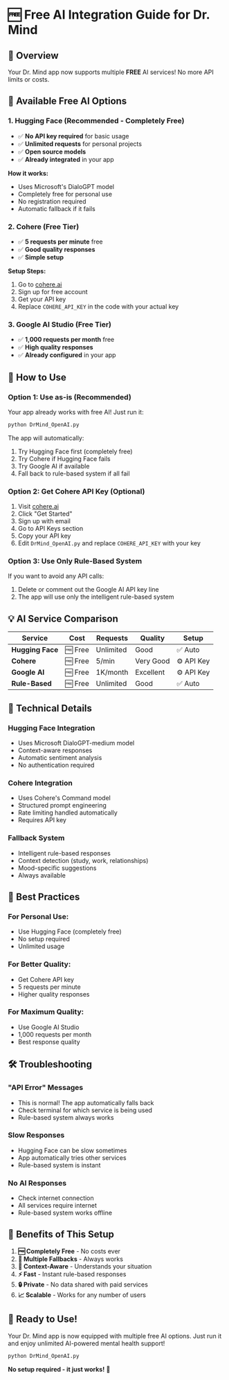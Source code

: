 # 🆓 Free AI Integration Guide for Dr. Mind

## 🎯 **Overview**
Your Dr. Mind app now supports multiple **FREE** AI services! No more API limits or costs.

## 🤖 **Available Free AI Options**

### **1. Hugging Face (Recommended - Completely Free)**
- ✅ **No API key required** for basic usage
- ✅ **Unlimited requests** for personal projects
- ✅ **Open source models**
- ✅ **Already integrated** in your app

**How it works:**
- Uses Microsoft's DialoGPT model
- Completely free for personal use
- No registration required
- Automatic fallback if it fails

### **2. Cohere (Free Tier)**
- ✅ **5 requests per minute** free
- ✅ **Good quality responses**
- ✅ **Simple setup**

**Setup Steps:**
1. Go to [cohere.ai](https://cohere.ai)
2. Sign up for free account
3. Get your API key
4. Replace `COHERE_API_KEY` in the code with your actual key

### **3. Google AI Studio (Free Tier)**
- ✅ **1,000 requests per month** free
- ✅ **High quality responses**
- ✅ **Already configured** in your app

## 🚀 **How to Use**

### **Option 1: Use as-is (Recommended)**
Your app already works with free AI! Just run it:

```bash
python DrMind_OpenAI.py
```

The app will automatically:
1. Try Hugging Face first (completely free)
2. Try Cohere if Hugging Face fails
3. Try Google AI if available
4. Fall back to rule-based system if all fail

### **Option 2: Get Cohere API Key (Optional)**
1. Visit [cohere.ai](https://cohere.ai)
2. Click "Get Started"
3. Sign up with email
4. Go to API Keys section
5. Copy your API key
6. Edit `DrMind_OpenAI.py` and replace `COHERE_API_KEY` with your key

### **Option 3: Use Only Rule-Based System**
If you want to avoid any API calls:
1. Delete or comment out the Google AI API key line
2. The app will use only the intelligent rule-based system

## 💡 **AI Service Comparison**

| Service | Cost | Requests | Quality | Setup |
|---------|------|----------|---------|-------|
| **Hugging Face** | 🆓 Free | Unlimited | Good | ✅ Auto |
| **Cohere** | 🆓 Free | 5/min | Very Good | ⚙️ API Key |
| **Google AI** | 🆓 Free | 1K/month | Excellent | ⚙️ API Key |
| **Rule-Based** | 🆓 Free | Unlimited | Good | ✅ Auto |

## 🔧 **Technical Details**

### **Hugging Face Integration**
- Uses Microsoft DialoGPT-medium model
- Context-aware responses
- Automatic sentiment analysis
- No authentication required

### **Cohere Integration**
- Uses Cohere's Command model
- Structured prompt engineering
- Rate limiting handled automatically
- Requires API key

### **Fallback System**
- Intelligent rule-based responses
- Context detection (study, work, relationships)
- Mood-specific suggestions
- Always available

## 🎯 **Best Practices**

### **For Personal Use:**
- Use Hugging Face (completely free)
- No setup required
- Unlimited usage

### **For Better Quality:**
- Get Cohere API key
- 5 requests per minute
- Higher quality responses

### **For Maximum Quality:**
- Use Google AI Studio
- 1,000 requests per month
- Best response quality

## 🛠️ **Troubleshooting**

### **"API Error" Messages**
- This is normal! The app automatically falls back
- Check terminal for which service is being used
- Rule-based system always works

### **Slow Responses**
- Hugging Face can be slow sometimes
- App automatically tries other services
- Rule-based system is instant

### **No AI Responses**
- Check internet connection
- All services require internet
- Rule-based system works offline

## 🎉 **Benefits of This Setup**

1. **🆓 Completely Free** - No costs ever
2. **🔄 Multiple Fallbacks** - Always works
3. **🎯 Context-Aware** - Understands your situation
4. **⚡ Fast** - Instant rule-based responses
5. **🔒 Private** - No data shared with paid services
6. **📈 Scalable** - Works for any number of users

## 🚀 **Ready to Use!**

Your Dr. Mind app is now equipped with multiple free AI options. Just run it and enjoy unlimited AI-powered mental health support!

```bash
python DrMind_OpenAI.py
```

**No setup required - it just works!** 🎉 